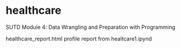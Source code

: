 # healthcare

SUTD Module 4: Data Wrangling and Preparation with Programming

healthcare_report.html
profile report from healtcare1.ipynd
